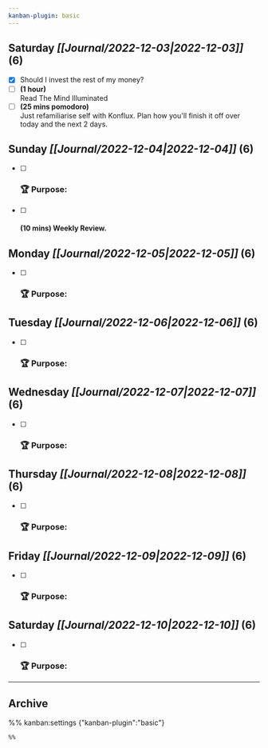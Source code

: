 ```yaml
---
kanban-plugin: basic
---
```


## **Saturday** *[[Journal/2022-12-03|2022-12-03]]* (6)

- [x] Should I invest the rest of my money?
- [ ] **(1 hour)**<br>Read The Mind Illuminated
- [ ] **(25 mins pomodoro)**<br>Just refamiliarise self with Konflux. Plan how you'll finish it off over today and the next 2 days.

## **Sunday** *[[Journal/2022-12-04|2022-12-04]]* (6)

- [ ] ### **🏆 Purpose**:
- [ ] #### **(10 mins)** Weekly Review.

## **Monday** *[[Journal/2022-12-05|2022-12-05]]* (6)

- [ ] ### **🏆 Purpose**:

## **Tuesday** *[[Journal/2022-12-06|2022-12-06]]* (6)

- [ ] ### **🏆 Purpose**:

## **Wednesday** *[[Journal/2022-12-07|2022-12-07]]* (6)

- [ ] ### **🏆 Purpose**:

## **Thursday** *[[Journal/2022-12-08|2022-12-08]]* (6)

- [ ] ### **🏆 Purpose**:

## **Friday** *[[Journal/2022-12-09|2022-12-09]]* (6)

- [ ] ### **🏆 Purpose**:

## **Saturday** *[[Journal/2022-12-10|2022-12-10]]* (6)

- [ ] ### **🏆 Purpose**:

***

## Archive



%% kanban:settings
{"kanban-plugin":"basic"}
```
%%
